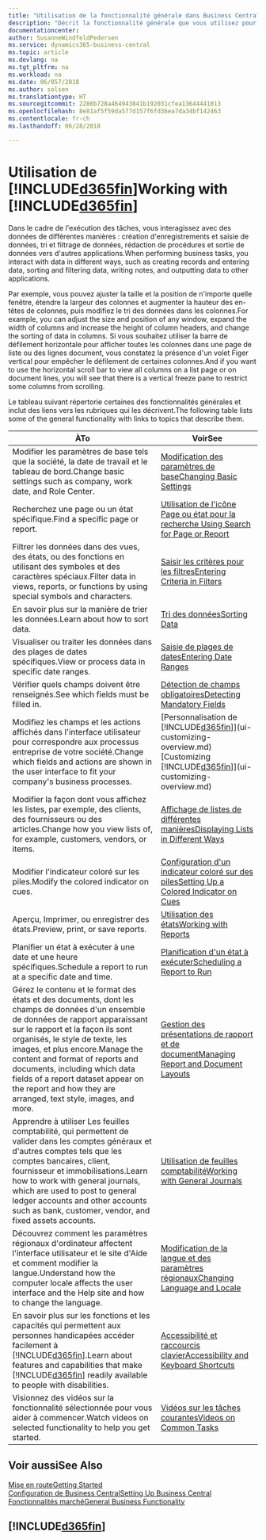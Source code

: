 ```yaml
---
title: "Utilisation de la fonctionnalité générale dans Business Central | Microsoft Docs"
description: "Décrit la fonctionnalité générale que vous utilisez pour interagir avec des données dans Business Central, par exemple entrer les valeurs, trier les données, et modifier les vues."
documentationcenter: 
author: SusanneWindfeldPedersen
ms.service: dynamics365-business-central
ms.topic: article
ms.devlang: na
ms.tgt_pltfrm: na
ms.workload: na
ms.date: 06/057/2018
ms.author: solsen
ms.translationtype: HT
ms.sourcegitcommit: 2286b728a464943841b192031cfea13644441013
ms.openlocfilehash: 8e81af5f59da577d157f6fd36ea7da34bf142463
ms.contentlocale: fr-ch
ms.lasthandoff: 06/28/2018

---
```

# <a name="working-with-included365finincludesd365finmdmd"></a><span data-ttu-id="0377a-103">Utilisation de [!INCLUDE[d365fin](includes/d365fin_md.md)]</span><span class="sxs-lookup"><span data-stu-id="0377a-103">Working with [!INCLUDE[d365fin](includes/d365fin_md.md)]</span></span>
<span data-ttu-id="0377a-104">Dans le cadre de l'exécution des tâches, vous interagissez avec des données de différentes manières : création d'enregistrements et saisie de données, tri et filtrage de données, rédaction de procédures et sortie de données vers d'autres applications.</span><span class="sxs-lookup"><span data-stu-id="0377a-104">When performing business tasks, you interact with data in different ways, such as creating records and entering data, sorting and filtering data, writing notes, and outputting data to other applications.</span></span>

<span data-ttu-id="0377a-105">Par exemple, vous pouvez ajuster la taille et la position de n'importe quelle fenêtre, étendre la largeur des colonnes et augmenter la hauteur des en-têtes de colonnes, puis modifiez le tri des données dans les colonnes.</span><span class="sxs-lookup"><span data-stu-id="0377a-105">For example, you can adjust the size and position of any window, expand the width of columns and increase the height of column headers, and change the sorting of data in columns.</span></span> <span data-ttu-id="0377a-106">Si vous souhaitez utiliser la barre de défilement horizontale pour afficher toutes les colonnes dans une page de liste ou des lignes document, vous constatez la présence d'un volet Figer vertical pour empêcher le défilement de certaines colonnes.</span><span class="sxs-lookup"><span data-stu-id="0377a-106">And if you want to use the horizontal scroll bar to view all columns on a list page or on document lines, you will see that there is a vertical freeze pane to restrict some columns from scrolling.</span></span>

<span data-ttu-id="0377a-107">Le tableau suivant répertorie certaines des fonctionnalités générales et inclut des liens vers les rubriques qui les décrivent.</span><span class="sxs-lookup"><span data-stu-id="0377a-107">The following table lists some of the general functionality with links to topics that describe them.</span></span>

| <span data-ttu-id="0377a-108">À</span><span class="sxs-lookup"><span data-stu-id="0377a-108">To</span></span> | <span data-ttu-id="0377a-109">Voir</span><span class="sxs-lookup"><span data-stu-id="0377a-109">See</span></span> |
| --- | --- |
| <span data-ttu-id="0377a-110">Modifier les paramètres de base tels que la société, la date de travail et le tableau de bord.</span><span class="sxs-lookup"><span data-stu-id="0377a-110">Change basic settings such as company, work date, and Role Center.</span></span> |[<span data-ttu-id="0377a-111">Modification des paramètres de base</span><span class="sxs-lookup"><span data-stu-id="0377a-111">Changing Basic Settings</span></span>](ui-change-basic-settings.md) |
| <span data-ttu-id="0377a-112">Recherchez une page ou un état spécifique.</span><span class="sxs-lookup"><span data-stu-id="0377a-112">Find a specific page or report.</span></span> |[<span data-ttu-id="0377a-113">Utilisation de l'icône Page ou état pour la recherche </span><span class="sxs-lookup"><span data-stu-id="0377a-113">Using Search for Page or Report</span></span>](ui-search.md) |
| <span data-ttu-id="0377a-114">Filtrer les données dans des vues, des états, ou des fonctions en utilisant des symboles et des caractères spéciaux.</span><span class="sxs-lookup"><span data-stu-id="0377a-114">Filter data in views, reports, or functions by using special symbols and characters.</span></span> |[<span data-ttu-id="0377a-115">Saisir les critères pour les filtres</span><span class="sxs-lookup"><span data-stu-id="0377a-115">Entering Criteria in Filters</span></span>](ui-enter-criteria-filters.md) |
| <span data-ttu-id="0377a-116">En savoir plus sur la manière de trier les données.</span><span class="sxs-lookup"><span data-stu-id="0377a-116">Learn about how to sort data.</span></span> |[<span data-ttu-id="0377a-117">Tri des données</span><span class="sxs-lookup"><span data-stu-id="0377a-117">Sorting Data</span></span>](ui-sorting.md) |
| <span data-ttu-id="0377a-118">Visualiser ou traiter les données dans des plages de dates spécifiques.</span><span class="sxs-lookup"><span data-stu-id="0377a-118">View or process data in specific date ranges.</span></span> |[<span data-ttu-id="0377a-119">Saisie de plages de dates</span><span class="sxs-lookup"><span data-stu-id="0377a-119">Entering Date Ranges</span></span>](ui-enter-date-ranges.md) |
| <span data-ttu-id="0377a-120">Vérifier quels champs doivent être renseignés.</span><span class="sxs-lookup"><span data-stu-id="0377a-120">See which fields must be filled in.</span></span> |[<span data-ttu-id="0377a-121">Détection de champs obligatoires</span><span class="sxs-lookup"><span data-stu-id="0377a-121">Detecting Mandatory Fields</span></span>](ui-mandatory-fields.md) |
| <span data-ttu-id="0377a-122">Modifiez les champs et les actions affichés dans l'interface utilisateur pour correspondre aux processus entreprise de votre société.</span><span class="sxs-lookup"><span data-stu-id="0377a-122">Change which fields and actions are shown in the user interface to fit your company's business processes.</span></span> |<span data-ttu-id="0377a-123">[Personnalisation de [!INCLUDE[d365fin](includes/d365fin_md.md)]](ui-customizing-overview.md)</span><span class="sxs-lookup"><span data-stu-id="0377a-123">[Customizing [!INCLUDE[d365fin](includes/d365fin_md.md)]](ui-customizing-overview.md)</span></span> |
| <span data-ttu-id="0377a-124">Modifier la façon dont vous affichez les listes, par exemple, des clients, des fournisseurs ou des articles.</span><span class="sxs-lookup"><span data-stu-id="0377a-124">Change how you view lists of, for example, customers, vendors, or items.</span></span> |[<span data-ttu-id="0377a-125">Affichage de listes de différentes manières</span><span class="sxs-lookup"><span data-stu-id="0377a-125">Displaying Lists in Different Ways</span></span>](across-display-lists-different-views.md) |
| <span data-ttu-id="0377a-126">Modifier l'indicateur coloré sur les piles.</span><span class="sxs-lookup"><span data-stu-id="0377a-126">Modify the colored indicator on cues.</span></span> |[<span data-ttu-id="0377a-127">Configuration d'un indicateur coloré sur des piles</span><span class="sxs-lookup"><span data-stu-id="0377a-127">Setting Up a Colored Indicator on Cues</span></span>](ui-how-setup-colored-indicator-cues.md) |
|<span data-ttu-id="0377a-128">Aperçu, Imprimer, ou enregistrer des états.</span><span class="sxs-lookup"><span data-stu-id="0377a-128">Preview, print, or save reports.</span></span>|[<span data-ttu-id="0377a-129">Utilisation des états</span><span class="sxs-lookup"><span data-stu-id="0377a-129">Working with Reports</span></span>](ui-work-report.md)|
| <span data-ttu-id="0377a-130">Planifier un état à exécuter à une date et une heure spécifiques.</span><span class="sxs-lookup"><span data-stu-id="0377a-130">Schedule a report to run at a specific date and time.</span></span> |[<span data-ttu-id="0377a-131">Planification d'un état à exécuter</span><span class="sxs-lookup"><span data-stu-id="0377a-131">Scheduling a Report to Run</span></span>](ui-work-report.md#ScheduleReport) |
| <span data-ttu-id="0377a-132">Gérez le contenu et le format des états et des documents, dont les champs de données d'un ensemble de données de rapport apparaissant sur le rapport et la façon ils sont organisés, le style de texte, les images, et plus encore.</span><span class="sxs-lookup"><span data-stu-id="0377a-132">Manage the content and format of reports and documents, including which data fields of a report dataset appear on the report and how they are arranged, text style, images, and more.</span></span>|[<span data-ttu-id="0377a-133">Gestion des présentations de rapport et de document</span><span class="sxs-lookup"><span data-stu-id="0377a-133">Managing Report and Document Layouts</span></span>](ui-manage-report-layouts.md) |
| <span data-ttu-id="0377a-134">Apprendre à utiliser Les feuilles comptabilité, qui permettent de valider dans les comptes généraux et d'autres comptes tels que les comptes bancaires, client, fournisseur et immobilisations.</span><span class="sxs-lookup"><span data-stu-id="0377a-134">Learn how to work with general journals, which are used to post to general ledger accounts and other accounts such as bank, customer, vendor, and fixed assets accounts.</span></span> |[<span data-ttu-id="0377a-135">Utilisation de feuilles comptabilité</span><span class="sxs-lookup"><span data-stu-id="0377a-135">Working with General Journals</span></span>](ui-work-general-journals.md) |
|<span data-ttu-id="0377a-136">Découvrez comment les paramètres régionaux d'ordinateur affectent l'interface utilisateur et le site d'Aide et comment modifier la langue.</span><span class="sxs-lookup"><span data-stu-id="0377a-136">Understand how the computer locale affects the user interface and the Help site and how to change the language.</span></span>|[<span data-ttu-id="0377a-137">Modification de la langue et des paramètres régionaux</span><span class="sxs-lookup"><span data-stu-id="0377a-137">Changing Language and Locale</span></span>](about-locale-language.md)|
|<span data-ttu-id="0377a-138">En savoir plus sur les fonctions et les capacités qui permettent aux personnes handicapées accéder facilement à [!INCLUDE[d365fin](includes/d365fin_md.md)].</span><span class="sxs-lookup"><span data-stu-id="0377a-138">Learn about features and capabilities that make [!INCLUDE[d365fin](includes/d365fin_md.md)] readily available to people with disabilities.</span></span>|[<span data-ttu-id="0377a-139">Accessibilité et raccourcis clavier</span><span class="sxs-lookup"><span data-stu-id="0377a-139">Accessibility and Keyboard Shortcuts</span></span>](ui-accessibility.md)|
|<span data-ttu-id="0377a-140">Visionnez des vidéos sur la fonctionnalité sélectionnée pour vous aider à commencer.</span><span class="sxs-lookup"><span data-stu-id="0377a-140">Watch videos on selected functionality to help you get started.</span></span>|[<span data-ttu-id="0377a-141">Vidéos sur les tâches courantes</span><span class="sxs-lookup"><span data-stu-id="0377a-141">Videos on Common Tasks</span></span>](across-videos.md)|  

## <a name="see-also"></a><span data-ttu-id="0377a-142">Voir aussi</span><span class="sxs-lookup"><span data-stu-id="0377a-142">See Also</span></span>
[<span data-ttu-id="0377a-143">Mise en route</span><span class="sxs-lookup"><span data-stu-id="0377a-143">Getting Started</span></span>](product-get-started.md)  
[<span data-ttu-id="0377a-144">Configuration de Business Central</span><span class="sxs-lookup"><span data-stu-id="0377a-144">Setting Up Business Central</span></span>](setup.md)  
[<span data-ttu-id="0377a-145">Fonctionnalités marché</span><span class="sxs-lookup"><span data-stu-id="0377a-145">General Business Functionality</span></span>](ui-across-business-areas.md)  

## [!INCLUDE[d365fin](includes/free_trial_md.md)]  
 

